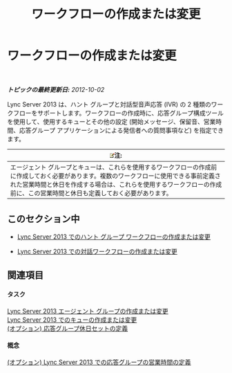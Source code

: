 ﻿---
title: ワークフローの作成または変更
TOCTitle: ワークフローの作成または変更
ms:assetid: 5ac1c0f3-e82f-40ca-b972-91950e38c05b
ms:mtpsurl: https://technet.microsoft.com/ja-jp/library/Gg520997(v=OCS.15)
ms:contentKeyID: 48272178
ms.date: 05/19/2016
mtps_version: v=OCS.15
ms.translationtype: HT
---

# ワークフローの作成または変更

 

_**トピックの最終更新日:** 2012-10-02_

Lync Server 2013 は、ハント グループと対話型音声応答 (IVR) の 2 種類のワークフローをサポートします。ワークフローの作成時に、応答グループ構成ツールを使用して、使用するキューとその他の設定 (開始メッセージ、保留音、営業時間、応答グループ アプリケーションによる発信者への質問事項など) を指定できます。

<table>
<thead>
<tr class="header">
<th><img src="images/Gg412781.note(OCS.15).gif" title="note" alt="note" />注:</th>
</tr>
</thead>
<tbody>
<tr class="odd">
<td>エージェント グループとキューは、これらを使用するワークフローの作成前に作成しておく必要があります。複数のワークフローに使用できる事前定義された営業時間と休日を作成する場合は、これらを使用するワークフローの作成前に、この営業時間と休日も定義しておく必要があります。</td>
</tr>
</tbody>
</table>


## このセクション中

  - [Lync Server 2013 でのハント グループ ワークフローの作成または変更](lync-server-2013-create-or-modify-a-hunt-group-workflow.md)

  - [Lync Server 2013 での対話ワークフローの作成または変更](lync-server-2013-create-or-modify-an-interactive-workflow.md)

## 関連項目

#### タスク

[Lync Server 2013 エージェント グループの作成または変更](lync-server-2013-create-or-modify-an-agent-group.md)  
[Lync Server 2013 でのキューの作成または変更](lync-server-2013-create-or-modify-a-queue.md)  
[(オプション) 応答グループ休日セットの定義](lync-server-2013-optional-define-response-group-holiday-sets.md)  

#### 概念

[(オプション) Lync Server 2013 での応答グループの営業時間の定義](lync-server-2013-optional-define-response-group-business-hours.md)

